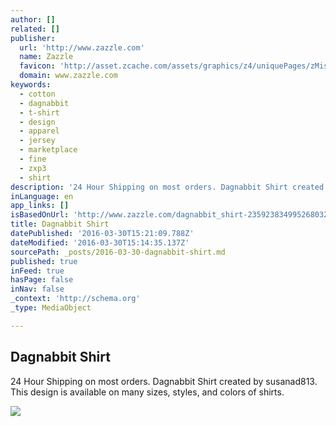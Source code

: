 ```yaml
---
author: []
related: []
publisher:
  url: 'http://www.zazzle.com'
  name: Zazzle
  favicon: 'http://asset.zcache.com/assets/graphics/z4/uniquePages/zMisc/favicons/favicon.ico'
  domain: www.zazzle.com
keywords:
  - cotton
  - dagnabbit
  - t-shirt
  - design
  - apparel
  - jersey
  - marketplace
  - fine
  - zxp3
  - shirt
description: '24 Hour Shipping on most orders. Dagnabbit Shirt created by susanad813. This design is available on many sizes, styles, and colors of shirts.'
inLanguage: en
app_links: []
isBasedOnUrl: 'http://www.zazzle.com/dagnabbit_shirt-235923834995268032'
title: Dagnabbit Shirt
datePublished: '2016-03-30T15:21:09.788Z'
dateModified: '2016-03-30T15:14:35.137Z'
sourcePath: _posts/2016-03-30-dagnabbit-shirt.md
published: true
inFeed: true
hasPage: false
inNav: false
_context: 'http://schema.org'
_type: MediaObject

---
```

<article style=""><h1>Dagnabbit Shirt</h1><p>24 Hour Shipping on most orders. Dagnabbit Shirt created by susanad813. This design is available on many sizes, styles, and colors of shirts.</p><img src="http://rlv.zcache.com/dagnabbit_shirt-rf49ac2515da04f5e91bad1bbb7166acd_jyrs6_630.jpg?view_padding=%5B285%2C0%2C285%2C0%5D" /></article>